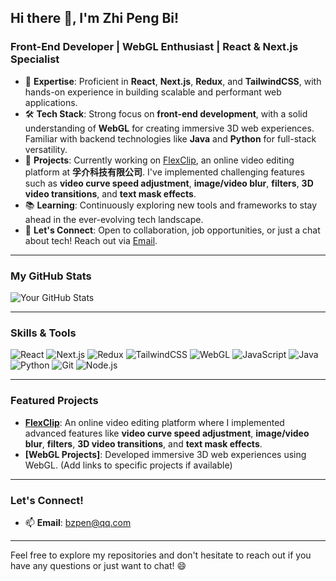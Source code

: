 ## Hi there 👋, I'm Zhi Peng Bi!

### Front-End Developer | WebGL Enthusiast | React & Next.js Specialist

- 🌟 **Expertise**: Proficient in **React**, **Next.js**, **Redux**, and **TailwindCSS**, with hands-on experience in building scalable and performant web applications.
- 🛠️ **Tech Stack**: Strong focus on **front-end development**, with a solid understanding of **WebGL** for creating immersive 3D web experiences. Familiar with backend technologies like **Java** and **Python** for full-stack versatility.
- 🚀 **Projects**: Currently working on [FlexClip](https://www.flexclip.com/editor/app?ratio=landscape), an online video editing platform at **孚介科技有限公司**. I've implemented challenging features such as **video curve speed adjustment**, **image/video blur**, **filters**, **3D video transitions**, and **text mask effects**.
- 📚 **Learning**: Continuously exploring new tools and frameworks to stay ahead in the ever-evolving tech landscape.
- 💬 **Let's Connect**: Open to collaboration, job opportunities, or just a chat about tech! Reach out via [Email](bzpen@qq.com).

---

### My GitHub Stats

![Your GitHub Stats](https://github-readme-stats.vercel.app/api?username=yourusername&show_icons=true&count_private=true)

---

### Skills & Tools

<p align="left">
  <img src="https://img.shields.io/badge/React-61DAFB?style=for-the-badge&logo=react&logoColor=black" alt="React" />
  <img src="https://img.shields.io/badge/Next.js-000000?style=for-the-badge&logo=next.js&logoColor=white" alt="Next.js" />
  <img src="https://img.shields.io/badge/Redux-764ABC?style=for-the-badge&logo=redux&logoColor=white" alt="Redux" />
  <img src="https://img.shields.io/badge/TailwindCSS-06B6D4?style=for-the-badge&logo=tailwind-css&logoColor=white" alt="TailwindCSS" />
  <img src="https://img.shields.io/badge/WebGL-990000?style=for-the-badge&logo=webgl&logoColor=white" alt="WebGL" />
  <img src="https://img.shields.io/badge/JavaScript-F7DF1E?style=for-the-badge&logo=javascript&logoColor=black" alt="JavaScript" />
  <img src="https://img.shields.io/badge/Java-007396?style=for-the-badge&logo=java&logoColor=white" alt="Java" />
  <img src="https://img.shields.io/badge/Python-3776AB?style=for-the-badge&logo=python&logoColor=white" alt="Python" />
  <img src="https://img.shields.io/badge/Git-F05032?style=for-the-badge&logo=git&logoColor=white" alt="Git" />
  <img src="https://img.shields.io/badge/Node.js-339933?style=for-the-badge&logo=node.js&logoColor=white" alt="Node.js" />
</p>

---

### Featured Projects

- **[FlexClip](https://www.flexclip.com/editor/app?ratio=landscape)**: An online video editing platform where I implemented advanced features like **video curve speed adjustment**, **image/video blur**, **filters**, **3D video transitions**, and **text mask effects**.
- **[WebGL Projects]**: Developed immersive 3D web experiences using WebGL. (Add links to specific projects if available)

---

### Let's Connect!

- 📫 **Email**: [bzpen@qq.com](mailto:bzpenl@qq.com)

---

Feel free to explore my repositories and don't hesitate to reach out if you have any questions or just want to chat! 😄

